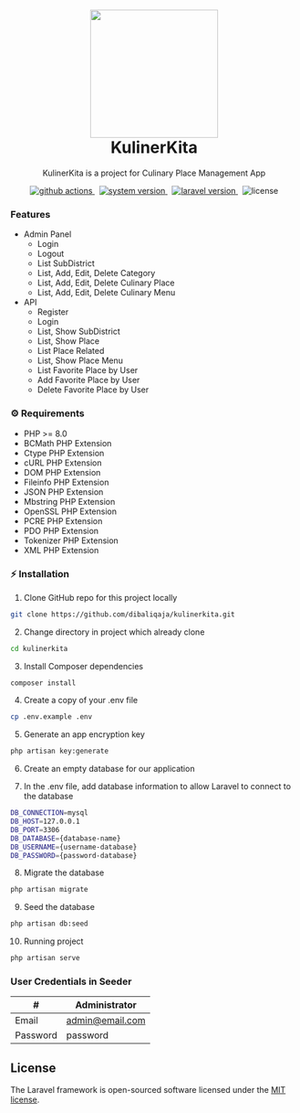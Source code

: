<h1 align="center">
  <img src="https://raw.githubusercontent.com/laravel/art/master/logo-lockup/5%20SVG/2%20CMYK/1%20Full%20Color/laravel-logolockup-cmyk-red.svg" width="224px"/><br/>
  KulinerKita
</h1>
<p align="center">KulinerKita is a project for Culinary Place Management App</p>

<p align="center">
    <a href="https://github.com/dibaliqaja/kulinerkita/actions/workflows/kulinerkita.yml" target="_blank">
        <img src="https://img.shields.io/badge/actions-passing-success?style=for-the-badge&logo=github-actions" alt="github actions" />
    </a>
    &nbsp;
    <a href="https://github.com/dibaliqaja/kulinerkita/releases" target="_blank">
        <img src="https://img.shields.io/badge/version-v1.0.0-red?style=for-the-badge&logo=none" alt="system version" />
    </a>
    &nbsp;
    <a href="https://github.com/dibaliqaja/kulinerkita" target="_blank">
        <img src="https://img.shields.io/badge/Laravel-9.5.1-fb503b?style=for-the-badge&logo=laravel" alt="laravel version" />
    </a>
    &nbsp;
    <img src="https://img.shields.io/badge/license-mit-red?style=for-the-badge&logo=none" alt="license" />
</p>

### Features
- Admin Panel
  - Login
  - Logout
  - List SubDistrict
  - List, Add, Edit, Delete Category
  - List, Add, Edit, Delete Culinary Place
  - List, Add, Edit, Delete Culinary Menu
- API
  - Register
  - Login
  - List, Show SubDistrict
  - List, Show Place
  - List Place Related
  - List, Show Place Menu
  - List Favorite Place by User
  - Add Favorite Place by User
  - Delete Favorite Place by User

### ⚙️ Requirements
- PHP >= 8.0
- BCMath PHP Extension
- Ctype PHP Extension
- cURL PHP Extension
- DOM PHP Extension
- Fileinfo PHP Extension
- JSON PHP Extension
- Mbstring PHP Extension
- OpenSSL PHP Extension
- PCRE PHP Extension
- PDO PHP Extension
- Tokenizer PHP Extension
- XML PHP Extension

### ⚡️ Installation
1. Clone GitHub repo for this project locally
```bash
git clone https://github.com/dibaliqaja/kulinerkita.git
```
2. Change directory in project which already clone
```bash
cd kulinerkita
```
3. Install Composer dependencies
```bash
composer install
```
4. Create a copy of your .env file
```bash
cp .env.example .env
```
5. Generate an app encryption key
```bash
php artisan key:generate
```
6. Create an empty database for our application

7. In the .env file, add database information to allow Laravel to connect to the database
```bash
DB_CONNECTION=mysql
DB_HOST=127.0.0.1
DB_PORT=3306
DB_DATABASE={database-name}
DB_USERNAME={username-database}
DB_PASSWORD={password-database}
```
8. Migrate the database
```bash
php artisan migrate
```
9. Seed the database
```bash
php artisan db:seed
```
10. Running project
```bash
php artisan serve
```

### User Credentials in Seeder
| #        | Administrator    |
| -------- | ---------------- |
| Email    | admin@email.com  |
| Password | password         |

## License

The Laravel framework is open-sourced software licensed under the [MIT license](https://opensource.org/licenses/MIT).



